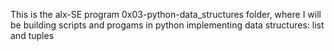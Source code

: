 This is the alx-SE program 0x03-python-data_structures folder, where I will be building scripts and progams in python implementing data structures: list and tuples
